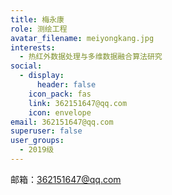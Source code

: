```yaml
---
title: 梅永康
role: 测绘工程
avatar_filename: meiyongkang.jpg
interests:
  - 热红外数据处理与多维数据融合算法研究
social:
  - display:
      header: false
    icon_pack: fas
    link: 362151647@qq.com
    icon: envelope
email: 362151647@qq.com
superuser: false
user_groups:
  - 2019级
---
```

邮箱：362151647@qq.com